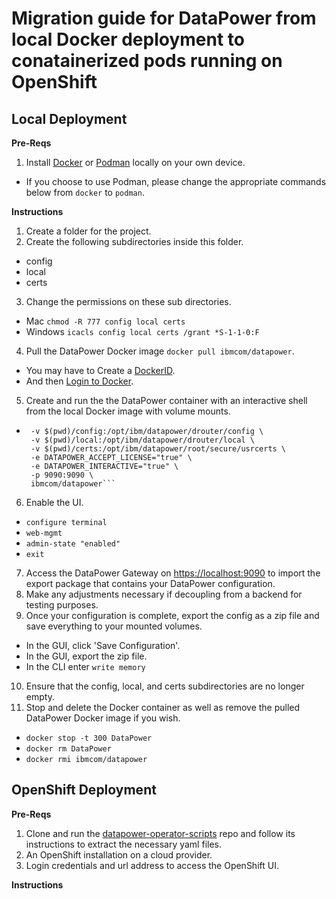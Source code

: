 # Migration guide for DataPower from local Docker deployment to conatainerized pods running on OpenShift

## Local Deployment

**Pre-Reqs**

1. Install [Docker](https://docs.docker.com/get-docker/) or [Podman](https://podman.io/getting-started/installation) locally on your own device.
  - If you choose to use Podman, please change the appropriate commands below from `docker` to `podman`.

**Instructions**

1. Create a folder for the project.
2. Create the following subdirectories inside this folder.
  - config
  - local
  - certs
3. Change the permissions on these sub directories.
  - Mac ```chmod -R 777 config local certs```
  - Windows ```icacls config local certs /grant *S-1-1-0:F```
4. Pull the DataPower Docker image ```docker pull ibmcom/datapower```.
  - You may have to Create a [DockerID](https://hub.docker.com/).
  - And then [Login to Docker](https://docs.docker.com/engine/reference/commandline/login/).
5. Create and run the the DataPower container with an interactive shell from the local Docker image with volume mounts.
  - ```docker run -it –-name DataPower \
     -v $(pwd)/config:/opt/ibm/datapower/drouter/config \
     -v $(pwd)/local:/opt/ibm/datapower/drouter/local \
     -v $(pwd)/certs:/opt/ibm/datapower/root/secure/usrcerts \
     -e DATAPOWER_ACCEPT_LICENSE="true" \
     -e DATAPOWER_INTERACTIVE="true" \
     -p 9090:9090 \
     ibmcom/datapower```
6. Enable the UI.
  - ```configure terminal```
  - ```web-mgmt```
  - ```admin-state "enabled"```
  - ```exit```
7. Access the DataPower Gateway on [https://localhost:9090](https://localhost:9090) to import the export package that contains your DataPower configuration.
8. Make any adjustments necessary if decoupling from a backend for testing purposes.
9. Once your configuration is complete, export the config as a zip file and save everything to your mounted volumes.
  - In the GUI, click 'Save Configuration'.
  - In the GUI, export the zip file.
  - In the CLI enter ```write memory```
10. Ensure that the config, local, and certs subdirectories are no longer empty.
11. Stop and delete the Docker container as well as remove the pulled DataPower Docker image if you wish.
  - ```docker stop -t 300 DataPower```
  - ```docker rm DataPower```
  - ```docker rmi ibmcom/datapower```

## OpenShift Deployment

**Pre-Reqs**

1. Clone and run the [datapower-operator-scripts](https://github.com/DataPower-on-Azure/datapower-operator-scripts) repo and follow its instructions to extract the necessary yaml files.
2. An OpenShift installation on a cloud provider.
2. Login credentials and url address to access the OpenShift UI.

**Instructions**

